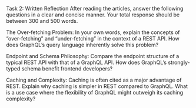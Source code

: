 Task 2: Written Reflection
After reading the articles, answer the following questions in a clear and concise manner. Your total response should be between 300 and 500 words.

The Over-fetching Problem: In your own words, explain the concepts of “over-fetching” and “under-fetching” in the context of a REST API. How does GraphQL’s query language inherently solve this problem?

Endpoint and Schema Philosophy: Compare the endpoint structure of a typical REST API with that of a GraphQL API. How does GraphQL’s strongly-typed schema benefit frontend developers?

Caching and Complexity: Caching is often cited as a major advantage of REST. Explain why caching is simpler in REST compared to GraphQL. What is a use case where the flexibility of GraphQL might outweigh its caching complexity?